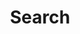 ---
title: "Search" # in any language you want
layout: "search" # is necessary
# url: "/archive"
description: "You can look for a post by title, content or tags"
summary: "search"
placeholder: "What are you looking for?"
---